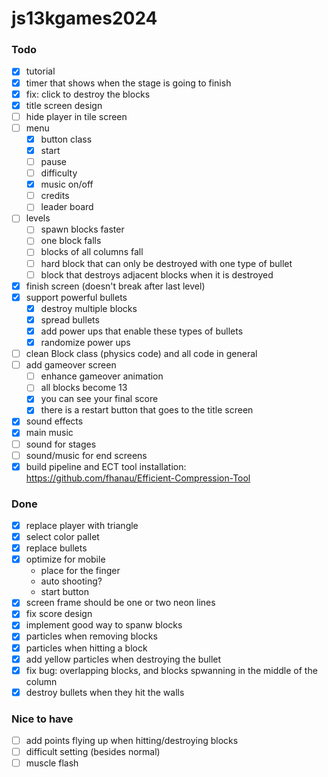 # js13kgames2024

### Todo

- [x] tutorial
- [x] timer that shows when the stage is going to finish
- [x] fix: click to destroy the blocks
- [x] title screen design
- [ ] hide player in tile screen
- [ ] menu
    - [x] button class
    - [x] start
    - [ ] pause
    - [ ] difficulty 
    - [x] music on/off
    - [ ] credits
    - [ ] leader board
- [ ] levels
    - [ ] spawn blocks faster
    - [ ] one block falls
    - [ ] blocks of all columns fall
    - [ ] hard block that can only be destroyed with one type of bullet
    - [ ] block that destroys adjacent blocks when it is destroyed
- [x] finish screen (doesn't break after last level)
- [x] support powerful bullets
    - [x] destroy multiple blocks
    - [x] spread bullets
    - [x] add power ups that enable these types of bullets
    - [x] randomize power ups
- [ ] clean Block class (physics code) and all code in general
- [ ] add gameover screen
    - [ ] enhance gameover animation
    - [ ] all blocks become 13
    - [x] you can see your final score
    - [x] there is a restart button that goes to the title screen
- [x] sound effects
- [x] main music
- [ ] sound for stages
- [ ] sound/music for end screens
- [x] build pipeline and ECT tool installation: https://github.com/fhanau/Efficient-Compression-Tool

### Done

- [x] replace player with triangle
- [x] select color pallet
- [x] replace bullets
- [x] optimize for mobile
    - place for the finger
    - auto shooting?
    - start button
- [x] screen frame should be one or two neon lines
- [x] fix score design
- [x] implement good way to spanw blocks
- [x] particles when removing blocks
- [x] particles when hitting a block
- [x] add yellow particles when destroying the bullet
- [x] fix bug: overlapping blocks, and blocks spwanning in the middle of the column
- [x] destroy bullets when they hit the walls

### Nice to have

- [ ] add points flying up when hitting/destroying blocks
- [ ] difficult setting (besides normal)
- [ ] muscle flash